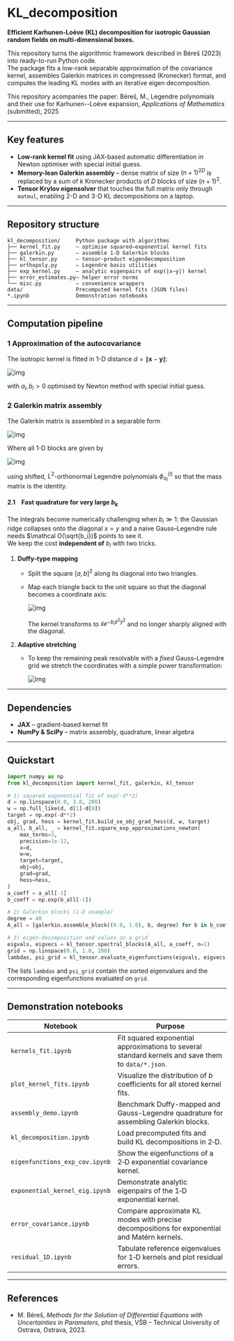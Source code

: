 
# KL_decomposition

**Efficient Karhunen-Loève (KL) decomposition for isotropic Gaussian random fields on multi-dimensional boxes.**

This repository turns the algorithmic framework described in Béreš (2023) into ready-to-run Python code.  
The package fits a low-rank separable approximation of the covariance kernel, assembles Galerkin matrices in compressed (Kronecker) format, and computes the leading KL modes with an iterative eigen decomposition.

This repository acompanies the paper:
Béreš, M., Legendre polynomials and their use for Karhunen--Loève expansion, *Applications of Mathematics* (submitted), 2025

---

## Key features

* **Low-rank kernel fit** using JAX-based automatic differentiation in Newton optimiser with special initial guess.
* **Memory-lean Galerkin assembly** – dense matrix of size $(n+1)^{2D}$ is replaced by a sum of $k$ Kronecker products of $D$ blocks of size $(n+1)^{2}$.
* **Tensor Krylov eigensolver** that touches the full matrix only through `matmul`, enabling 2-D and 3-D KL decompositions on a laptop.

---

## Repository structure

```
kl_decomposition/     Python package with algorithms
├── kernel_fit.py     – optimise squared–exponential kernel fits
├── galerkin.py       – assemble 1‑D Galerkin blocks
├── kl_tensor.py      – tensor‑product eigendecomposition
├── orthopoly.py      – Legendre basis utilities
├── exp_kernel.py     – analytic eigenpairs of exp(|x−y|) kernel
├── error_estimates.py– helper error norms
└── misc.py           – convenience wrappers
data/                 Precomputed kernel fits (JSON files)
*.ipynb               Demonstration notebooks
```

---

## Computation pipeline

### 1 Approximation of the autocovariance

The isotropic kernel is fitted in 1-D distance $d=\lVert\mathbf x-\mathbf y\rVert$:

![img](https://latex.codecogs.com/svg.image?{\color{Gray}C(d)\approx\sum_{i=1}^{k}%20a_i%20e^{-b_i%20d^{2}},})

with $a_i,b_i>0$ optimised by Newton method with special initial guess.

### 2 Galerkin matrix assembly
The Galerkin matrix is assembled in a separable form

![img](https://latex.codecogs.com/svg.image?{\color{Gray}A_{n}=\sum_{i=1}^{k}a_{i}\bigotimes_{l=1}^{D}\mathbf{A}_{n,i}^{(l)}})


Where all 1-D blocks are given by

![img](https://latex.codecogs.com/svg.image?{\color{Gray}\bigl(\mathbf{A}_{n,i}^{(l)}\bigr)_{\beta_{l}\alpha_{l}}=\int_{a_{l}}^{b_{l}}\int_{a_{l}}^{b_{l}}e^{-b_{i}(x-y)^{2}}\varphi_{\alpha_{l}}^{(l)}(y)\varphi_{\beta_{l}}^{(l)}(x)\,\mathrm{d}y\,\mathrm{d}x})



using shifted, $L^{2}$-orthonormal Legendre polynomials $\phi^{(l)}_{\alpha_l}$ so that the mass matrix is the identity.

#### 2.1 Fast quadrature for very large $b_k$

The integrals become numerically challenging when $b_i\gg1$: the Gaussian ridge collapses onto the
diagonal $x=y$ and a naive Gauss–Legendre rule needs
$\mathcal O(\sqrt{b_i})$ points to see it.  
We keep the cost **independent of** $b_i$ with two tricks.  

1. **Duffy‐type mapping**  
   * Split the square $[a,b]^2$ along its diagonal into two triangles.  
   * Map each triangle back to the unit square so that the diagonal becomes a
     coordinate axis:

        ![img](https://latex.codecogs.com/svg.image?%7B%5Ccolor%7BGray%7D%28x%2Cy%29%5Clongrightarrow%28x%2Cy%29%3D%28%5Ctilde%20x%2C%281-%5Ctilde%20y%29%5Ctilde%20x%29%5Cquad%5Ctext%7Bor%7D%5Cquad%28x%2Cy%29%3D%281-%5Ctilde%20x%2C%28%5Ctilde%20y-1%29%5Ctilde%20x%2B1%29.%7D)

     The kernel transforms to $\tilde xe^{-b_i\tilde x^{2}\tilde y^{2}}$ and no longer sharply aligned with the diagonal.

2. **Adaptive stretching**  
   * To keep the remaining peak resolvable with a *fixed* Gauss–Legendre grid we stretch the coordinates with a simple power transformation:

        ![img](https://latex.codecogs.com/svg.image?%7B%5Ccolor%7BGray%7D%5Chat%7Bx%7D%20%3D%20%5Ctilde%7Bx%7D%5Eg%2C%20%5Cquad%20%5Chat%7By%7D%20%3D%20%5Ctilde%7By%7D%5Eg%2C%20%5Cquad%20g%20%5Cge%201.%20%5Ctag%7B2%7D%7D)


---

## Dependencies

* **JAX** – gradient-based kernel fit
* **NumPy & SciPy** – matrix assembly, quadrature, linear algebra

---

## Quickstart

```python
import numpy as np
from kl_decomposition import kernel_fit, galerkin, kl_tensor

# 1) squared exponential fit of exp(-d**2)
d = np.linspace(0.0, 3.0, 200)
w = np.full_like(d, d[1]-d[0])
target = np.exp(-d**2)
obj, grad, hess = kernel_fit.build_se_obj_grad_hess(d, w, target)
a_all, b_all, _ = kernel_fit.square_exp_approximations_newton(
    max_terms=3,
    precision=1e-12,
    x=d,
    w=w,
    target=target,
    obj=obj,
    grad=grad,
    hess=hess,
)
a_coeff = a_all[-1]
b_coeff = np.exp(b_all[-1])

# 2) Galerkin blocks (1‑D example)
degree = 40
A_all = [galerkin.assemble_block((0.0, 1.0), b, degree) for b in b_coeff]

# 3) eigen-decomposition and values on a grid
eigvals, eigvecs = kl_tensor.spectral_blocks(A_all, a_coeff, n=1)
grid = np.linspace(0.0, 1.0, 200)
lambdas, psi_grid = kl_tensor.evaluate_eigenfunctions(eigvals, eigvecs, degree, grid)
```

The lists `lambdas` and `psi_grid` contain the sorted eigenvalues and the corresponding eigenfunctions evaluated on `grid`.

---

## Demonstration notebooks

| Notebook | Purpose |
| --- | --- |
| `kernels_fit.ipynb` | Fit squared exponential approximations to several standard kernels and save them to `data/*.json`. |
| `plot_kernel_fits.ipynb` | Visualize the distribution of $b$ coefficients for all stored kernel fits. |
| `assembly_demo.ipynb` | Benchmark Duffy-mapped and Gauss-Legendre quadrature for assembling Galerkin blocks. |
| `kl_decomposition.ipynb` | Load precomputed fits and build KL decompositions in 2‑D. |
| `eigenfunctions_exp_cov.ipynb` | Show the eigenfunctions of a 2‑D exponential covariance kernel. |
| `exponential_kernel_eig.ipynb` | Demonstrate analytic eigenpairs of the 1‑D exponential kernel. |
| `error_covariance.ipynb` | Compare approximate KL modes with precise decompositions for exponential and Matérn kernels. |
| `residual_1D.ipynb` | Tabulate reference eigenvalues for 1‑D kernels and plot residual errors. |

---

## References

* M. Béreš, *Methods for the Solution of Differential Equations with Uncertainties in Parameters*, phd thesis, VŠB – Technical University of Ostrava, Ostrava, 2023.
